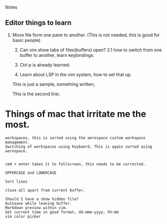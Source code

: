 
Notes

## Editor things to learn

1. Move file form one pane to another. (This is not needed, this is good for basic people)

    2. Can vim show tabs of files(buffers) open?
    2.1 how to switch from one buffer to another, learn keybindings.

    3. Ctrl p is already learned.

    4. Learn about LSP in the vim system, how to set that up.

    This is just a sample, something written;

    This is the second line;

# Things of mac that irritate me the most.

    workspaces, this is sorted using the aerospace custom workspace management.
    Switching of workspaces using keybaord. This is again sorted using aerospace.


    cmd + enter takes it to fullscreen, this needs to be corrected.

    UPPERCASE and LOWERCASE

    Sort lines

    close all apart from current buffer.

    Should I have a show hidden file?
    Autosave while leaving buffer.
    Markdown preview within vim.
    Get current time in good format, dd-mmm-yyyy, hh:mm
    vim color picker

